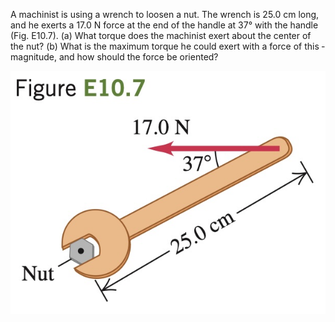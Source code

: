 A machinist is using a wrench
to loosen a nut. The wrench is 25.0 cm
long, and he exerts a 17.0 N force at
the end of the handle at 37° with the
handle (Fig. E10.7). (a) What torque
does the machinist exert about the
center of the nut? (b) What is the
maximum torque he could exert with
a force of this ­ magnitude, and how
should the force be oriented?

![](e10.7.jpg)